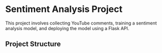 # Sentiment Analysis Project

This project involves collecting YouTube comments, training a sentiment analysis model, and deploying the model using a Flask API.

## Project Structure
